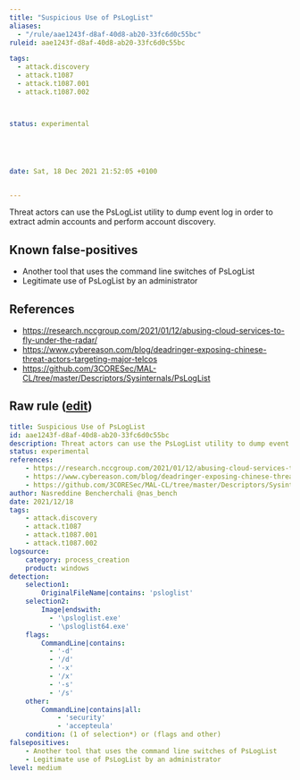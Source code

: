 ```yaml
---
title: "Suspicious Use of PsLogList"
aliases:
  - "/rule/aae1243f-d8af-40d8-ab20-33fc6d0c55bc"
ruleid: aae1243f-d8af-40d8-ab20-33fc6d0c55bc

tags:
  - attack.discovery
  - attack.t1087
  - attack.t1087.001
  - attack.t1087.002



status: experimental





date: Sat, 18 Dec 2021 21:52:05 +0100


---
```


Threat actors can use the PsLogList utility to dump event log in order to extract admin accounts and perform account discovery.

<!--more-->


## Known false-positives

* Another tool that uses the command line switches of PsLogList
* Legitimate use of PsLogList by an administrator



## References

* https://research.nccgroup.com/2021/01/12/abusing-cloud-services-to-fly-under-the-radar/
* https://www.cybereason.com/blog/deadringer-exposing-chinese-threat-actors-targeting-major-telcos
* https://github.com/3CORESec/MAL-CL/tree/master/Descriptors/Sysinternals/PsLogList


## Raw rule ([edit](https://github.com/SigmaHQ/sigma/edit/master/rules/windows/process_creation/proc_creation_win_susp_psloglist.yml))
```yaml
title: Suspicious Use of PsLogList
id: aae1243f-d8af-40d8-ab20-33fc6d0c55bc
description: Threat actors can use the PsLogList utility to dump event log in order to extract admin accounts and perform account discovery.
status: experimental
references:
    - https://research.nccgroup.com/2021/01/12/abusing-cloud-services-to-fly-under-the-radar/
    - https://www.cybereason.com/blog/deadringer-exposing-chinese-threat-actors-targeting-major-telcos
    - https://github.com/3CORESec/MAL-CL/tree/master/Descriptors/Sysinternals/PsLogList
author: Nasreddine Bencherchali @nas_bench
date: 2021/12/18
tags:
    - attack.discovery
    - attack.t1087
    - attack.t1087.001
    - attack.t1087.002
logsource:
    category: process_creation
    product: windows
detection:
    selection1:
        OriginalFileName|contains: 'psloglist'
    selection2:
        Image|endswith:
          - '\psloglist.exe'
          - '\psloglist64.exe'
    flags:
        CommandLine|contains:
          - '-d'
          - '/d'
          - '-x'
          - '/x'
          - '-s'
          - '/s'
    other:
        CommandLine|contains|all: 
            - 'security'
            - 'accepteula'
    condition: (1 of selection*) or (flags and other)
falsepositives:
    - Another tool that uses the command line switches of PsLogList
    - Legitimate use of PsLogList by an administrator
level: medium

```
